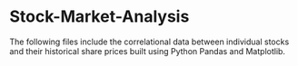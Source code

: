 # Stock-Market-Analysis
The following files include the correlational data between individual stocks and their historical share prices built using Python Pandas and Matplotlib.
